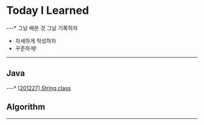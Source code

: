 # Today I Learned
---* 그날 배운 것 그날 기록하자
* 자세하게 작성하자
* 꾸준하게!
- - - -
## Java
---* [[201227] String class](https://github.com/eastheat10/TIL/blob/main/Java/StringClass.md)

## Algorithm
- - - -
